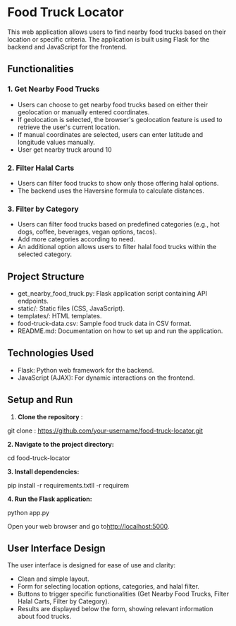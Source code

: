 ##
# **Food Truck Locator**

This web application allows users to find nearby food trucks based on their location or specific criteria. The application is built using Flask for the backend and JavaScript for the frontend.

## **Functionalities**

### **1. Get Nearby Food Trucks**

- Users can choose to get nearby food trucks based on either their geolocation or manually entered coordinates.
- If geolocation is selected, the browser's geolocation feature is used to retrieve the user's current location.
- If manual coordinates are selected, users can enter latitude and longitude values manually.
- User get nearby truck around 10

### **2. Filter Halal Carts**

- Users can filter food trucks to show only those offering halal options.
- The backend uses the Haversine formula to calculate distances.

### **3. Filter by Category**

- Users can filter food trucks based on predefined categories (e.g., hot dogs, coffee, beverages, vegan options, tacos).
- Add more categories according to need.
- An additional option allows users to filter halal food trucks within the selected category.

## **Project Structure**

- get\_nearby\_food\_truck.py: Flask application script containing API endpoints.
- static/: Static files (CSS, JavaScript).
- templates/: HTML templates.
- food-truck-data.csv: Sample food truck data in CSV format.
- README.md: Documentation on how to set up and run the application.

## **Technologies Used**

- Flask: Python web framework for the backend.
- JavaScript (AJAX): For dynamic interactions on the frontend.

## **Setup and Run**

1. **Clone the repository** :

git clone : https://github.com/your-username/food-truck-locator.git

**2. Navigate to the project directory:**

cd food-truck-locator

**3. Install dependencies:**

pip install -r requirements.txtll -r requirem

**4. Run the Flask application:**

python app.py

Open your web browser and go to[http://localhost:5000](http://localhost:5000/).

## **User Interface Design**

The user interface is designed for ease of use and clarity:

- Clean and simple layout.
- Form for selecting location options, categories, and halal filter.
- Buttons to trigger specific functionalities (Get Nearby Food Trucks, Filter Halal Carts, Filter by Category).
- Results are displayed below the form, showing relevant information about food trucks.